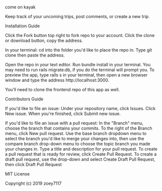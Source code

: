 come on kayak 

Keep track of your uncoming trips, post comments, or create a new trip.  


Installation Guide 

Click the Fork button top right to fork repo to your account. Click the clone or download button, copy the address.

In your terminal: cd into the folder you'd like to place the repo in. Type git clone then paste the address.

Open the repo in your text editor. Run bundle install in your terminal. You may need to run rails migrate:db, if you do the terminal will prompt you. To preview the app, type rails s in your terminal, then open a new browser window and type the address http://localhost:3000.

You'll need to clone the frontend repo of this app as well.

Contributors Guide

If you'd like to file an issue: Under your repository name, click Issues. Click New issue. When you're finished, click Submit new issue.

If you'd like to file an issue with a pull request: In the "Branch" menu, choose the branch that contains your commits. To the right of the Branch menu, click New pull request. Use the base branch dropdown menu to select the branch you'd like to merge your changes into, then use the compare branch drop-down menu to choose the topic branch you made your changes in. Type a title and description for your pull request. To create a pull request that is ready for review, click Create Pull Request. To create a draft pull request, use the drop-down and select Create Draft Pull Request, then click Draft Pull Request

MIT License

Copyright (c) 2019 zoey7117



